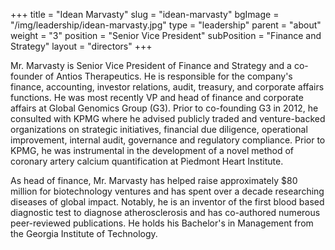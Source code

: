+++
title = "Idean Marvasty"
slug = "idean-marvasty"
bgImage = "/img/leadership/idean-marvasty.jpg"
type = "leadership"
parent = "about"
weight = "3"
position = "Senior Vice President"
subPosition = "Finance and Strategy"
layout = "directors"
+++


Mr. Marvasty is Senior Vice President of Finance and Strategy and a co-founder of Antios Therapeutics. He is responsible for the company's finance, accounting, investor relations, audit, treasury, and corporate affairs functions. He was most recently VP and head of finance and corporate affairs at Global Genomics Group (G3). Prior to co-founding G3 in 2012, he consulted with KPMG where he advised publicly traded and venture-backed organizations on strategic initiatives, financial due diligence, operational improvement, internal audit, governance and regulatory compliance. Prior to KPMG, he was instrumental in the development of a novel method of coronary artery calcium quantification at Piedmont Heart Institute.

As head of finance, Mr. Marvasty has helped raise approximately $80 million for biotechnology ventures and has spent over a decade researching diseases of global impact. Notably, he is an inventor of the first blood based diagnostic test to diagnose atherosclerosis and has co-authored numerous peer-reviewed publications. He holds his Bachelor's in Management from the Georgia Institute of Technology.